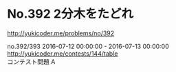 # No.392 2分木をたどれ
http://yukicoder.me/problems/no/392

no.392/393 2016-07-12 00:00:00 - 2016-07-13 00:00:00  
http://yukicoder.me/contests/144/table  
コンテスト問題 A  
